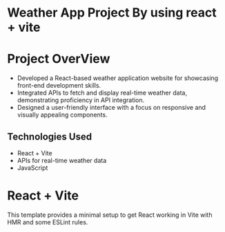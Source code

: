 # Weather App Project By using react + vite

# Project OverView

- Developed a React-based weather application website for showcasing front-end development skills.
- Integrated APIs to fetch and display real-time weather data, demonstrating proficiency in API integration.
- Designed a user-friendly interface with a focus on responsive and visually appealing components.

## Technologies Used

- React + Vite
- APIs for real-time weather data
- JavaScript


# React + Vite

This template provides a minimal setup to get React working in Vite with HMR and some ESLint rules.

